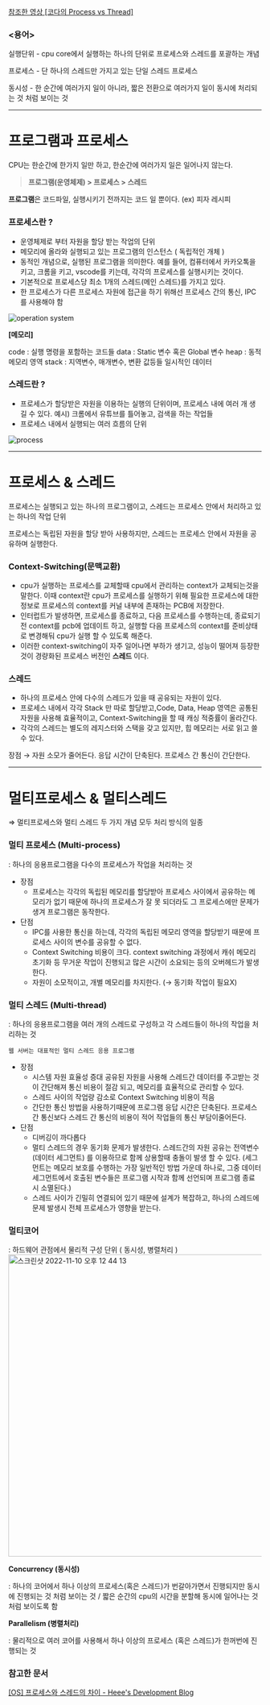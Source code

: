 [참조한 영상 [코다의 Process vs Thread]](https://youtu.be/1grtWKqTn50)

### <용어>

실행단위 - cpu core에서 실행하는 하나의 단위로 프로세스와 스레드를 포괄하는 개념

프로세스 - 단 하나의 스레드만 가지고 있는 단일 스레드 프로세스

동시성 - 한 순간에 여러가지 일이 아니라, 짧은 전환으로 여러가지 일이 동시에 처리되는 것 처럼 보이는 것

---

# **프로그램과 프로세스**

CPU는 한순간에 한가지 일만 하고, 한순간에 여러가지 일은 일어나지 않는다. 

> **프로그램(운영체제) > 프로세스 > 스레드**
> 

**프로그램**은 코드파일, 실행시키기 전까지는 코드 일 뿐이다. (ex) 피자 레시피  

### **프로세스란 ?**

- 운영체제로 부터 자원을 할당 받는 작업의 단위
- 메모리에 올라와 실행되고 있는 프로그램의 인스턴스 ( 독립적인 개체 )
- 동적인 개념으로, 실행된 프로그램을 의미한다. 
예를 들어, 컴퓨터에서 카카오톡을 키고, 크롬을 키고, vscode를 키는데, 각각의 프로세스를 실행시키는 것이다.
- 기본적으로 프로세스당 최소 1개의 스레드(메인 스레드)를 가지고 있다.
- 한 프로세스가 다른 프로세스 자원에 접근을 하기 위해선 프로세스 간의 통신, IPC를 사용해야 함

![operation system](https://user-images.githubusercontent.com/95288297/200998111-33c7e5a6-02ac-4a33-a204-4ee8db8cb41b.png)

**[메모리]**

code : 실행 명령을 포함하는 코드들
data : Static 변수 혹은 Global 변수
heap : 동적 메모리 영역
stack : 지역변수, 매개변수, 변환 값등들 일시적인 데이터 

### **스레드란 ?**

- 프로세스가 할당받은 자원을 이용하는 실행의 단위이며, 프로세스 내에 여러 개 생길 수 있다. 
예시) 크롬에서 유튜브를 틀어놓고, 검색을 하는 작업들
- 프로세스 내에서 실행되는 여러 흐름의 단위


![process](https://user-images.githubusercontent.com/95288297/200998141-04120948-e331-4e0c-ad9f-f946caa1acdd.png)

---

# 프로세스 & 스레드

프로세스는 실행되고 있는 하나의 프로그램이고, 스레드는 프로세스 안에서 처리하고 있는 하나의 작업 단위 

프로세스는 독립된 자원을 할당 받아 사용하지만, 스레드는 프로세스 안에서 자원을 공유하며 실행한다.

 

### **Context-Switching(문맥교환)**

- cpu가 실행하는 프로세스를 교체할때 cpu에서 관리하는 context가 교체되는것을 말한다. 
이때 context란 cpu가 프로세스를 실행하기 위해 필요한 프로세스에 대한 정보로 프로세스의 context를 커널 내부에 존재하는 PCB에 저장한다.
- 인터럽트가 발생하면, 프로세스를 종료하고, 다음 프로세스를 수행하는데, 종료되기전 context를 pcb에 업데이트 하고, 실행할 다음 프로세스의 context를 준비상태로 변경해둬 cpu가 실행 할 수 있도록 해준다.
- 이러한 context-switching이 자주 일어나면 부하가 생기고, 성능이 떨어져 등장한 것이 경량화된 프로세스 버전인 **스레드** 이다.

### **스레드**

- 하나의 프로세스 안에 다수의 스레드가 있을 때 공유되는 자원이 있다.
- 프로세스 내에서 각각 Stack 만 따로 할당받고,Code, Data, Heap 영역은 공통된 자원을 사용해 효율적이고, Context-Switching을 할 때 캐싱 적중률이 올라간다.
- 각각의 스레드는 별도의 레지스터와 스택을 갖고 있지만, 힙 메모리는 서로 읽고 쓸 수 있다.

장점 → 자원 소모가 줄어든다. 응답 시간이 단축된다. 프로세스 간 통신이 간단한다. 

---

# 멀티프로세스 & 멀티스레드

⇒ 멀티프로세스와 멀티 스레드 두 가지 개념 모두 처리 방식의 일종 

### 멀티 프로세스 (Multi-process)

:  하나의 응용프로그램을 다수의 프로세스가 작업을 처리하는 것 

- 장점
    - 프로세스는 각각의 독립된 메모리를 할당받아 프로세스 사이에서 공유하는 메모리가 없기 때문에 하나의 프로세스가 잘 못 되더라도 그 프로세스에만 문제가 생겨 프로그램은 동작한다.
- 단점
    - IPC를 사용한 통신을 하는데, 각각의 독립된 메모리 영역을 할당받기 때문에 프로세스 사이의 변수를 공유할 수 없다.
    - Context Switching  비용이 크다.
    context switching 과정에서 캐쉬 메모리 초기화 등 무거운 작업이 진행되고 많은 시간이 소요되는 등의 오버헤드가 발생한다.
    - 자원이 소모적이고, 개별 메모리를 차지한다. (→ 동기화 작업이 필요X)

### 멀티 스레드 (Multi-thread)

:  하나의 응용프로그램을 여러 개의 스레드로 구성하고 각 스레드들이 하나의 작업을 처리하는 것

    웹 서버는 대표적인 멀티 스레드 응용 프로그램 

- 장점
    - 시스템 자원 효율성 증대 
    공유된 자원을 사용해 스레드간 데이터를 주고받는 것이 간단해져 통신 비용이 절감 되고, 메모리를 효율적으로 관리할 수 있다.
    - 스레드 사이의 작업량 감소로 Context Switching 비용이 적음
    - 간단한 통신 방법을 사용하기때문에 프로그램 응답 시간은 단축된다. 
    프로세스간 통신보다 스레드 간 통신의 비용이 적어 작업들의 통신 부담이줄어든다.
- 단점
    - 디버깅이 까다롭다
    - 멀티 스레드의 경우 동기화 문제가 발생한다. 
    스레드간의 자원 공유는 전역변수(데이터 세그먼트) 를  이용하므로 함께 상용할때 충돌이 발생 할 수 있다. 
    (세그먼트는 메모리 보호를 수행하는 가장 일반적인 방법 가운데 하나로, 그중 데이터 세그먼트에서 호출된 변수들은 프로그램 시작과 함께 선언되며 프로그램 종료시 소멸된다.)
    - 스레드 사이가 긴밀히 연결되어 있기 때문에 설계가 복잡하고, 하나의 스레드에 문제 발생시 전체 프로세스가 영향을 받는다.

### 멀티코어

: 하드웨어 관점에서 물리적 구성 단위 ( 동시성, 병렬처리 )
<img width="600" alt="스크린샷 2022-11-10 오후 12 44 13" src="https://user-images.githubusercontent.com/95288297/200998182-10faef8e-4fb3-4416-b0a6-22547d48a413.png">



**Concurrency (동시성)** 

: 하나의 코어에서 하나 이상의 프로세스(혹은 스레드)가 번갈아가면서 진행되지만 동시에 진행되는 것 처럼 보이는 것 / 짧은 순간의 cpu의 시간을 분할해 동시에 일어나는 것 처럼 보이도록 함

**Parallelism (병렬처리)**

: 물리적으로 여러 코어를 사용해서 하나 이상의 프로세스 (혹은 스레드)가 한꺼번에 진행되는 것 

### 참고한 문서

[[OS] 프로세스와 스레드의 차이 - Heee's Development Blog](https://gmlwjd9405.github.io/2018/09/14/process-vs-thread.html)
